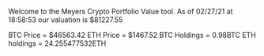 Welcome to the Meyers Crypto Portfolio Value tool. 
As of 02/27/21 at 18:58:53 our valuation is $81227.55 

BTC Price = $46563.42
 ETH Price = $1467.52
BTC Holdings = 0.98BTC
 ETH holdings = 24.255477532ETH 
